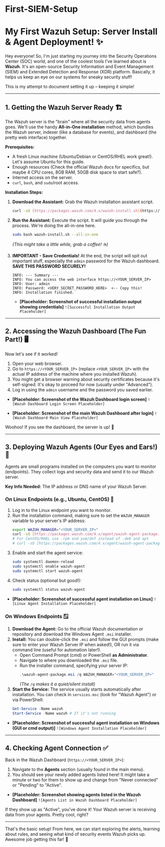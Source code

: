 # First-SIEM-Setup
# My First Wazuh Setup: Server Install & Agent Deployment! ✨

Hey everyone! So, I'm just starting my journey into the Security Operations Center (SOC) world, and one of the coolest tools I've learned about is **Wazuh**. It's an open-source Security Information and Event Management (SIEM) and Extended Detection and Response (XDR) platform. Basically, it helps us keep an eye on our systems for sneaky security stuff!

This is my attempt to document setting it up – keeping it simple!

---

## 1. Getting the Wazuh Server Ready 🏗️

The Wazuh server is the "brain" where all the security data from agents goes. We'll use the handy **All-in-One installation** method, which bundles the Wazuh server, indexer (like a database for events), and dashboard (the pretty web interface) together.

**Prerequisites:**

* A fresh Linux machine (Ubuntu/Debian or CentOS/RHEL work great!). Let's assume Ubuntu for this guide.
* Enough resources (Check the official Wazuh docs for specifics, but maybe 4 CPU cores, 8GB RAM, 50GB disk space to start safe?).
* Internet access on the server.
* `curl`, `bash`, and `sudo`/root access.

**Installation Steps:**

1.  **Download the Assistant:** Grab the Wazuh installation assistant script.
    ```bash
    curl -sO [https://packages.wazuh.com/4.x/wazuh-install.sh](https://packages.wazuh.com/4.x/wazuh-install.sh)
    ```
2.  **Run the Assistant:** Execute the script. It will guide you through the process. We're doing the all-in-one here.
    ```bash
    sudo bash wazuh-install.sh --all-in-one
    ```
    *(This might take a little while, grab a coffee! ☕)*

3.  **IMPORTANT - Save Credentials!** At the end, the script will spit out important stuff, especially the `admin` password for the Wazuh dashboard. **SAVE THIS PASSWORD SECURELY!**

    ```
    INFO: --- Summary ---
    INFO: You can access the web interface https://<YOUR_SERVER_IP>
    INFO: User: admin
    INFO: Password: <VERY_SECRET_PASSWORD_HERE>  <-- Copy this!
    INFO: Installation finished.
    ```

    * **[Placeholder: Screenshot of successful installation output showing credentials]**
        `![Successful Installation Output Placeholder]`

---

## 2. Accessing the Wazuh Dashboard (The Fun Part!) 🖥️

Now let's see if it worked!

1.  Open your web browser.
2.  Go to `https://<YOUR_SERVER_IP>` (replace `<YOUR_SERVER_IP>` with the actual IP address of the machine where you installed Wazuh).
3.  You might get a browser warning about security certificates because it's self-signed. It's okay to proceed for now (usually under "Advanced").
4.  Log in using the `admin` username and the password you saved earlier.

* **[Placeholder: Screenshot of the Wazuh Dashboard login screen]**
    `![Wazuh Dashboard Login Screen Placeholder]`

* **[Placeholder: Screenshot of the main Wazuh Dashboard after login]**
    `![Wazuh Dashboard Main View Placeholder]`

Woohoo! If you see the dashboard, the server is up! 🎉

---

## 3. Deploying Wazuh Agents (Our Eyes and Ears!) 👀

Agents are small programs installed on the computers you want to monitor (endpoints). They collect logs and security data and send it to our Wazuh server.

**Key Info Needed:** The IP address or DNS name of your Wazuh Server.

### On Linux Endpoints (e.g., Ubuntu, CentOS) 🐧

1.  Log in to the Linux endpoint you want to monitor.
2.  Run the installation command, making sure to set the `WAZUH_MANAGER` variable to your server's IP address:
    ```bash
    export WAZUH_MANAGER="<YOUR_SERVER_IP>"
    curl -sO [https://packages.wazuh.com/4.x/agent/wazuh-agent-package.deb](https://packages.wazuh.com/4.x/agent/wazuh-agent-package.deb) && sudo WAZUH_MANAGER=$WAZUH_MANAGER apt install ./wazuh-agent-package.deb -y
    # For CentOS/RHEL use .rpm and yum/dnf instead of .deb and apt
    # curl -sO [https://packages.wazuh.com/4.x/agent/wazuh-agent-package.rpm](https://packages.wazuh.com/4.x/agent/wazuh-agent-package.rpm) && sudo WAZUH_MANAGER=$WAZUH_MANAGER yum install ./wazuh-agent-package.rpm -y
    ```
3.  Enable and start the agent service:
    ```bash
    sudo systemctl daemon-reload
    sudo systemctl enable wazuh-agent
    sudo systemctl start wazuh-agent
    ```
4.  Check status (optional but good!):
    ```bash
    sudo systemctl status wazuh-agent
    ```

* **[Placeholder: Screenshot of successful agent installation on Linux]**
    `![Linux Agent Installation Placeholder]`

### On Windows Endpoints 🪟

1.  **Download the Agent:** Go to the official Wazuh documentation or repository and download the Windows Agent `.msi` installer.
2.  **Install:** You can double-click the `.msi` and follow the GUI prompts (make sure to enter your Wazuh Server IP when asked!), OR run it via command line (useful for automation later!).
    * Open Command Prompt (cmd) or PowerShell **as Administrator**.
    * Navigate to where you downloaded the `.msi` file.
    * Run the installer command, specifying your server IP:
        ```powershell
        .\wazuh-agent-package.msi /q WAZUH_MANAGER="<YOUR_SERVER_IP>"
        ```
        *(The `/q` makes it a quiet/silent install)*
3.  **Start the Service:** The service usually starts automatically after installation. You can check in `services.msc` (look for "Wazuh Agent") or via PowerShell:
    ```powershell
    Get-Service -Name wazuh
    Start-Service -Name wazuh # If it's not running
    ```

* **[Placeholder: Screenshot of successful agent installation on Windows (GUI or cmd output)]**
    `![Windows Agent Installation Placeholder]`

---

## 4. Checking Agent Connection ✅

Back in the Wazuh Dashboard (`https://<YOUR_SERVER_IP>`):

1.  Navigate to the **Agents** section (usually found in the main menu).
2.  You should see your newly added agents listed here! It might take a minute or two for them to show up and change from "Never connected" or "Pending" to "Active".

* **[Placeholder: Screenshot showing agents listed in the Wazuh Dashboard]**
    `![Agents List in Wazuh Dashboard Placeholder]`

If they show up as "Active", you've done it! Your Wazuh server is receiving data from your agents. Pretty cool, right?

---

That's the basic setup! From here, we can start exploring the alerts, learning about rules, and seeing what kind of security events Wazuh picks up. Awesome job getting this far! 💪
